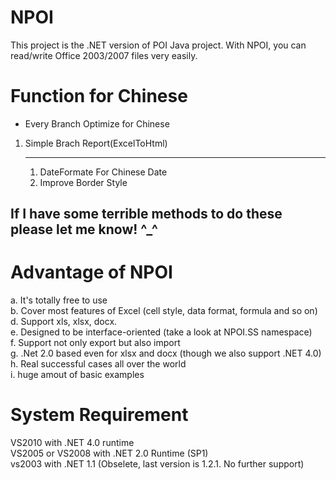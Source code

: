 NPOI 
===================

This project is the .NET version of POI Java project. With NPOI, you can read/write Office 2003/2007 files very easily.<br />

Function for Chinese
====================
- Every Branch Optimize for Chinese 
1. Simple Brach Report(ExcelToHtml)
   **** 
   1. DateFormate For Chinese Date
   2. Improve Border Style

If I have some terrible methods to do these  please let me know! ^_^
----

Advantage of NPOI
=================
a. It's totally free to use<br />
b. Cover most features of Excel (cell style, data format, formula and so on)<br />
d. Support xls, xlsx, docx.<br />
e. Designed to be interface-oriented (take a look at NPOI.SS namespace)<br />
f. Support not only export but also import<br />
g. .Net 2.0 based even for xlsx and docx (though we also support .NET 4.0)<br />
h. Real successful cases all over the world<br />
i. huge amout of basic examples

System Requirement
===================
VS2010 with .NET 4.0 runtime<br />
VS2005 or VS2008 with .NET 2.0 Runtime (SP1) <br />
vs2003 with .NET 1.1 (Obselete, last version is 1.2.1. No further support)<br />